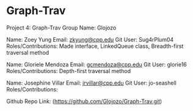 # Graph-Trav
Project 4: Graph-Trav
Group Name: Glojozo

Name: Zoey Yung
Email: zkyung@cpp.edu
Git User: Sug4rPlum04
Roles/Contributions: Made interface, LinkedQueue class, Breadth-first traversal method

Name: Gloriele Mendoza
Email: gcmendoza@cpp.edu
Git User: glorie16
Roles/Contributions: Depth-first traversal method

Name: Josephine Villar
Email: jrvillar@cpp.edu
Git User: jo-seashell
Roles/Contributions: 

Github Repo Link: (https://github.com/Glojozo/Graph-Trav.git)

